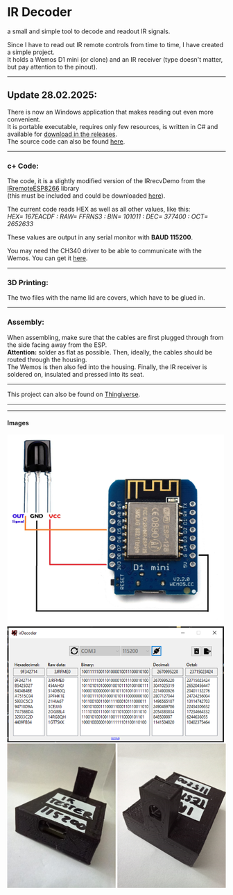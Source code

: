 # IR Decoder
a small and simple tool to decode and readout IR signals.

Since I have to read out IR remote controls from time to time, I have created a simple project.\
It holds a Wemos D1 mini (or clone) and an IR receiver (type doesn't matter, but pay attention to the pinout).

---
## Update 28.02.2025:
There is now an Windows application that makes reading out even more convenient. \
It is portable executable, requires only few resources, is written in C# and available for [download in the releases](https://github.com/TueftelTyp/irDecoder/releases "download in the releases").\
The source code can also be found [here](https://github.com/TueftelTyp/irDecoder/tree/main/app "here").

----
### c+ Code:
The code, it is a slightly modified version of the IRrecvDemo from the [IRremoteESP8266](https://github.com/crankyoldgit/IRremoteESP8266 "IRremoteESP8266") library \
(this must be included and could be downloaded [here](https://github.com/crankyoldgit/IRremoteESP8266/blob/master/src/IRremoteESP8266.h "here")).

The current code reads HEX as well as all other values, like this:\
*HEX= 167EACDF : RAW= FFRNS3 : BIN= 101011 : DEC= 377400 : OCT= 2652633*

These values are output in any serial monitor with **BAUD 115200**.

You may need the CH340 driver to be able to communicate with the Wemos. You can get it [here](https://www.wemos.cc/en/latest/ch340_driver.html "here").

-----
### 3D Printing:
The two files with the name lid are covers, which have to be glued in.

-----
### Assembly:
When assembling, make sure that the cables are first plugged through from the side facing away from the ESP.\
**Attention:** solder as flat as possible.
Then, ideally, the cables should be routed through the housing.\
The Wemos is then also fed into the housing.
Finally, the IR receiver is soldered on, insulated and pressed into its seat.

---

This project can also be found on [Thingiverse](https://www.thingiverse.com/thing:6633395 "Thingiverse").

---
---
#### Images
<img src="https://github.com/TueftelTyp/irDecoder/blob/main/images/wiring.jpg" width="500"> \
<img src="https://github.com/TueftelTyp/irDecoder/blob/main/images/irDecoderExe.png" width="500"> \
<img src="https://github.com/TueftelTyp/irDecoder/blob/main/images/back.jpg" width="250"> <img src="https://github.com/TueftelTyp/irDecoder/blob/main/images/front.jpg" width="250"> 
